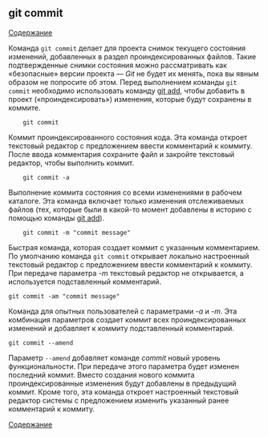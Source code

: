 ## git commit

[Содержание](/readme.md)

Команда `git commit` делает для проекта снимок текущего состояния изменений, добавленных в раздел проиндексированных файлов. Такие подтвержденные снимки состояния можно рассматривать как «безопасные» версии проекта — *Git* не будет их менять, пока вы явным образом не попросите об этом. Перед выполнением команды `git commit` необходимо использовать команду [git add](add.md), чтобы добавить в проект («проиндексировать») изменения, которые будут сохранены в коммите. 

```bash=
    git commit
```
Коммит проиндексированного состояния кода. Эта команда откроет текстовый редактор с предложением ввести комментарий к коммиту. После ввода комментария сохраните файл и закройте текстовый редактор, чтобы выполнить коммит.

```bash=
    git commit -a
``` 
Выполнение коммита состояния со всеми изменениями в рабочем каталоге. Эта команда включает только изменения отслеживаемых файлов (тех, которые были в какой-то момент добавлены в историю с помощью команды [git add](add.md)).

```bash=
    git commit -m "commit message"
```
Быстрая команда, которая создает коммит с указанным комментарием. По умолчанию команда `git commit` открывает локально настроенный текстовый редактор с предложением ввести комментарий к коммиту. При передаче параметра *-m* текстовый редактор не открывается, а используется подставленный комментарий.

```bash=
git commit -am "commit message"
```
Команда для опытных пользователей с параметрами *-a* и *-m*. Эта комбинация параметров создает коммит всех проиндексированных изменений и добавляет к коммиту подставленный комментарий.

```bash=
git commit --amend
```

Параметр ``--amend`` добавляет команде *commit* новый уровень функциональности. При передаче этого параметра будет изменен последний коммит. Вместо создания нового коммита проиндексированные изменения будут добавлены в предыдущий коммит. Кроме того, эта команда откроет настроенный текстовый редактор системы с предложением изменить указанный ранее комментарий к коммиту.

[Содержание](/readme.md)